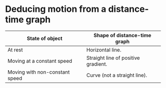 # Deducing motion from a distance-time graph
| State of object                | Shape of distance-time graph        |
| ------------------------------ | ----------------------------------- |
| At rest                        | Horizontal line.                    |
| Moving at a constant speed     | Straight line of positive gradient. |
| Moving with non-constant speed | Curve (not a straight line).        